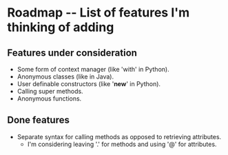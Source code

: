 Roadmap -- List of features I'm thinking of adding
==================================================

Features under consideration
----------------------------

* Some form of context manager (like 'with' in Python).
* Anonymous classes (like in Java).
* User definable constructors (like '__new__' in Python).
* Calling super methods.
* Anonymous functions.


Done features
-------------

* Separate syntax for calling methods as opposed to retrieving attributes.
  * I'm considering leaving '.' for methods and using '@' for attributes.
